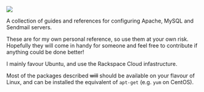 ![](https://raw.github.com/robmcvey/i-love-lamp/master/lamp.png)

A collection of guides and references for configuring Apache, MySQL and Sendmail servers.

These are for my own personal reference, so use them at your own risk. Hopefully they will come in handy for someone and feel free to contribute if anything could be done better!

I mainly favour Ubuntu, and use the Rackspace Cloud infastructure.

Most of the packages described <del>will</del> should be available on your flavour of Linux, and can be installed the equivalent of `apt-get` (e.g. `yum` on CentOS).

